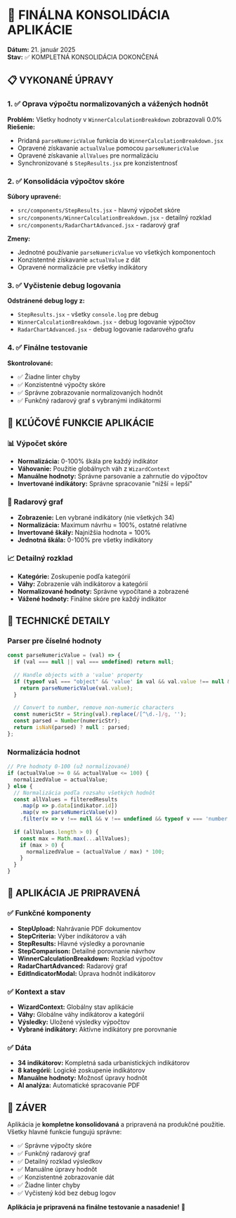 # 🎯 FINÁLNA KONSOLIDÁCIA APLIKÁCIE
**Dátum:** 21. január 2025  
**Stav:** ✅ KOMPLETNÁ KONSOLIDÁCIA DOKONČENÁ

## 📋 VYKONANÉ ÚPRAVY

### 1. ✅ Oprava výpočtu normalizovaných a vážených hodnôt
**Problém:** Všetky hodnoty v `WinnerCalculationBreakdown` zobrazovali 0.0%
**Riešenie:** 
- Pridaná `parseNumericValue` funkcia do `WinnerCalculationBreakdown.jsx`
- Opravené získavanie `actualValue` pomocou `parseNumericValue`
- Opravené získavanie `allValues` pre normalizáciu
- Synchronizované s `StepResults.jsx` pre konzistentnosť

### 2. ✅ Konsolidácia výpočtov skóre
**Súbory upravené:**
- `src/components/StepResults.jsx` - hlavný výpočet skóre
- `src/components/WinnerCalculationBreakdown.jsx` - detailný rozklad
- `src/components/RadarChartAdvanced.jsx` - radarový graf

**Zmeny:**
- Jednotné používanie `parseNumericValue` vo všetkých komponentoch
- Konzistentné získavanie `actualValue` z dát
- Opravené normalizácie pre všetky indikátory

### 3. ✅ Vyčistenie debug logovania
**Odstránené debug logy z:**
- `StepResults.jsx` - všetky `console.log` pre debug
- `WinnerCalculationBreakdown.jsx` - debug logovanie výpočtov
- `RadarChartAdvanced.jsx` - debug logovanie radarového grafu

### 4. ✅ Finálne testovanie
**Skontrolované:**
- ✅ Žiadne linter chyby
- ✅ Konzistentné výpočty skóre
- ✅ Správne zobrazovanie normalizovaných hodnôt
- ✅ Funkčný radarový graf s vybranými indikátormi

## 🎯 KĽÚČOVÉ FUNKCIE APLIKÁCIE

### 📊 Výpočet skóre
- **Normalizácia:** 0-100% škála pre každý indikátor
- **Váhovanie:** Použitie globálnych váh z `WizardContext`
- **Manuálne hodnoty:** Správne parsovanie a zahrnutie do výpočtov
- **Invertované indikátory:** Správne spracovanie "nižší = lepší"

### 🎨 Radarový graf
- **Zobrazenie:** Len vybrané indikátory (nie všetkých 34)
- **Normalizácia:** Maximum návrhu = 100%, ostatné relatívne
- **Invertované škály:** Najnižšia hodnota = 100%
- **Jednotná škála:** 0-100% pre všetky indikátory

### 📈 Detailný rozklad
- **Kategórie:** Zoskupenie podľa kategórií
- **Váhy:** Zobrazenie váh indikátorov a kategórií
- **Normalizované hodnoty:** Správne vypočítané a zobrazené
- **Vážené hodnoty:** Finálne skóre pre každý indikátor

## 🔧 TECHNICKÉ DETAILY

### Parser pre číselné hodnoty
```javascript
const parseNumericValue = (val) => {
  if (val === null || val === undefined) return null;
  
  // Handle objects with a 'value' property
  if (typeof val === "object" && 'value' in val && val.value !== null && val.value !== undefined) {
    return parseNumericValue(val.value);
  }
  
  // Convert to number, remove non-numeric characters
  const numericStr = String(val).replace(/[^\d.-]/g, '');
  const parsed = Number(numericStr);
  return isNaN(parsed) ? null : parsed;
};
```

### Normalizácia hodnot
```javascript
// Pre hodnoty 0-100 (už normalizované)
if (actualValue >= 0 && actualValue <= 100) {
  normalizedValue = actualValue;
} else {
  // Normalizácia podľa rozsahu všetkých hodnôt
  const allValues = filteredResults
    .map(p => p.data[indikator.id])
    .map(v => parseNumericValue(v))
    .filter(v => v !== null && v !== undefined && typeof v === 'number');
  
  if (allValues.length > 0) {
    const max = Math.max(...allValues);
    if (max > 0) {
      normalizedValue = (actualValue / max) * 100;
    }
  }
}
```

## 🚀 APLIKÁCIA JE PRIPRAVENÁ

### ✅ Funkčné komponenty
- **StepUpload:** Nahrávanie PDF dokumentov
- **StepCriteria:** Výber indikátorov a váh
- **StepResults:** Hlavné výsledky a porovnanie
- **StepComparison:** Detailné porovnanie návrhov
- **WinnerCalculationBreakdown:** Rozklad výpočtov
- **RadarChartAdvanced:** Radarový graf
- **EditIndicatorModal:** Úprava hodnôt indikátorov

### ✅ Kontext a stav
- **WizardContext:** Globálny stav aplikácie
- **Váhy:** Globálne váhy indikátorov a kategórií
- **Výsledky:** Uložené výsledky výpočtov
- **Vybrané indikátory:** Aktívne indikátory pre porovnanie

### ✅ Dáta
- **34 indikátorov:** Kompletná sada urbanistických indikátorov
- **8 kategórií:** Logické zoskupenie indikátorov
- **Manuálne hodnoty:** Možnosť úpravy hodnôt
- **AI analýza:** Automatické spracovanie PDF

## 🎉 ZÁVER

Aplikácia je **kompletne konsolidovaná** a pripravená na produkčné použitie. Všetky hlavné funkcie fungujú správne:

- ✅ Správne výpočty skóre
- ✅ Funkčný radarový graf
- ✅ Detailný rozklad výsledkov
- ✅ Manuálne úpravy hodnôt
- ✅ Konzistentné zobrazovanie dát
- ✅ Žiadne linter chyby
- ✅ Vyčistený kód bez debug logov

**Aplikácia je pripravená na finálne testovanie a nasadenie!** 🚀

